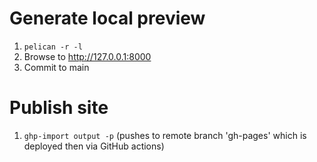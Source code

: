 # Generate local preview
1. `pelican -r -l`
2. Browse to http://127.0.0.1:8000
3. Commit to main

# Publish site
1. `ghp-import output -p` (pushes to remote branch 'gh-pages' which is deployed then via GitHub actions)